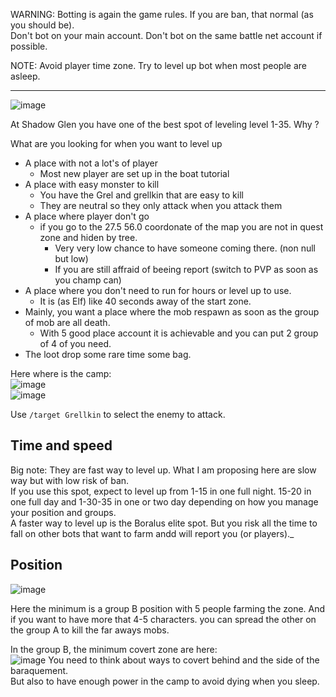 WARNING: Botting is again the game rules. If you are ban, that normal (as you should be).  
Don't bot on your main account.  Don't bot on the same battle net account if possible.    

NOTE: Avoid player time zone. Try to level up bot when most people are asleep.
 
---------------------

![image](https://github.com/EloiStree/HelloWarcraftQAXR/assets/20149493/b3ee0283-6340-49aa-bdbb-ba45d3df157b)

  

At Shadow Glen you have one of the best spot of leveling level 1-35.
Why ?

What are you looking for when you want to level up
- A place with not a lot's of player
  - Most new player are set up in the boat tutorial
- A place with easy monster to kill
  - You have the Grel and grellkin  that are easy to kill
  - They are neutral so they only attack when you attack them
- A place where player don't go
  - if you go to the 27.5 56.0 coordonate of the map you are not in quest zone and hiden by tree.
    - Very very low chance to have someone coming there. (non null but low)
    - If you are still affraid of beeing report (switch to PVP as soon as you champ can)
- A place where you don't need to run for hours or level up to use.
  - It is (as Elf) like 40 seconds away of the start zone. 
- Mainly, you want a place where the mob respawn as soon as the group of mob are all death.
  - With 5 good place account it is achievable and you can put 2 group of 4 of you need.
- The loot drop some rare time some bag.

  

Here where is the camp:  
![image](https://github.com/EloiStree/HelloWarcraftQAXR/assets/20149493/fb7257e0-e861-4f23-9d6b-962a05789aeb)  
![image](https://github.com/EloiStree/HelloWarcraftQAXR/assets/20149493/40ebe122-7272-4cf8-9f3c-ca0473f0c62f)



Use `/target Grellkin` to select the enemy to attack.


## Time and speed
Big note: They are fast way to level up. What I am proposing here are slow way but with low risk of ban.  
If you use this spot, expect to level up from 1-15 in one full night. 15-20 in one full day and 1-30-35 in one or two day depending on how you manage your position and groups.  
A faster way to level up is the Boralus elite spot. But you risk all the time to fall on other bots that want to farm andd will report you (or players)._


## Position

![image](https://github.com/EloiStree/HelloWarcraftQAXR/assets/20149493/ad24827b-50d7-44d4-8706-45c6cd621b62)

Here the minimum is a group B position with 5 people farming the zone.
And if you want to have more that 4-5 characters. you can spread the other on the group A to kill the far aways mobs.


In the group B, the minimum covert zone are here:   
![image](https://github.com/EloiStree/HelloWarcraftQAXR/assets/20149493/022b2823-8da9-4903-a2d9-5bda42e8fc4a)
You need to think about ways to covert behind and the side of the baraquement.   
But also to have enough power in the camp to avoid dying when you sleep.  





